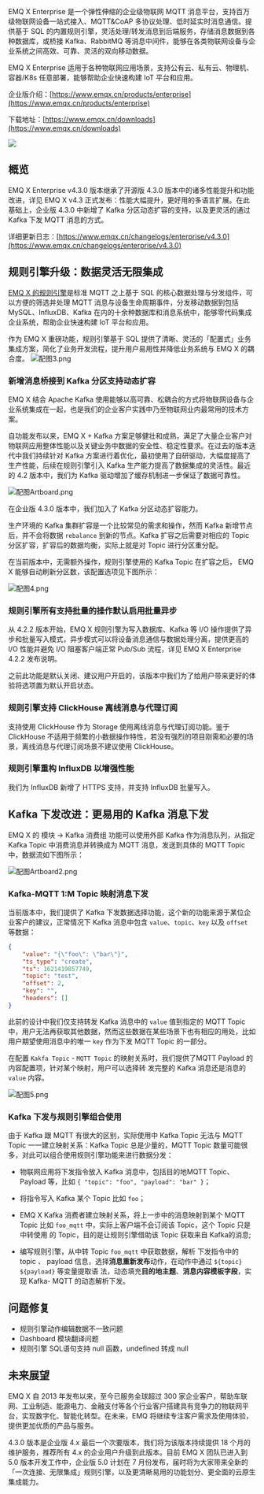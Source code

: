 EMQ X Enterprise 是一个弹性伸缩的企业级物联网 MQTT 消息平台，支持百万级物联网设备一站式接入、MQTT&CoAP 多协议处理、低时延实时消息通信。提供基于 SQL 的内置规则引擎，灵活处理/转发消息到后端服务，存储消息数据到各种数据库，或桥接 Kafka、RabbitMQ 等消息中间件，能够在各类物联网设备与企业系统之间高效、可靠、灵活的双向移动数据。

EMQ X Enterprise 适用于各种物联网应用场景，支持公有云、私有云、物理机、容器/K8s 任意部署，能够帮助企业快速构建 IoT 平台和应用。

企业版介绍：[https://www.emqx.cn/products/enterprise](https://www.emqx.cn/products/enterprise)

下载地址：[https://www.emqx.cn/downloads](https://www.emqx.cn/downloads)



![](https://static.emqx.net/images/4b87d5ae6dc17bb84f6414e4d8fc504c.png)



## 概览

EMQ X Enterprise v4.3.0 版本继承了开源版 4.3.0 版本中的诸多性能提升和功能改进，详见 EMQ X v4.3 正式发布：性能大幅提升，更好用的多语言扩展。在此基础上，企业版 4.3.0 中新增了 Kafka 分区动态扩容的支持，以及更灵活的通过 Kafka 下发 MQTT 消息的方式。

详细更新日志：[https://www.emqx.cn/changelogs/enterprise/v4.3.0](https://www.emqx.cn/changelogs/enterprise/v4.3.0)



## 规则引擎升级：数据灵活无限集成

[EMQ X 的规则引擎](https://docs.emqx.cn/enterprise/latest/rule/rule-engine.html)是标准 MQTT 之上基于 SQL 的核心数据处理与分发组件，可以方便的筛选并处理 MQTT 消息与设备生命周期事件，分发移动数据到包括 MySQL、InfluxDB、Kafka 在内的十余种数据库和消息系统中，能够零代码集成企业系统，帮助企业快速构建 IoT 平台和应用。

作为 EMQ X 重磅功能，规则引擎基于 SQL 提供了清晰、灵活的「配置式」业务集成方案，简化了业务开发流程，提升用户易用性并降低业务系统与 EMQ X 的耦合度。
![配图3.png](https://static.emqx.net/images/40b090be34291c0d202613e2598ff767.png)

###  新增消息桥接到 Kafka 分区支持动态扩容

EMQ X 结合 Apache Kafka 使用能够以高可靠、松耦合的方式将物联网设备与企业系统集成在一起，也是我们的企业客户实践中乃至物联网业内最常用的技术方案。

自功能发布以来，EMQ X + Kafka 方案足够健壮和成熟，满足了大量企业客户对物联网应用整体性能以及关键业务中数据的安全性、稳定性要求。在过去的版本迭代中我们持续针对 Kafka 方案进行着优化，最初使用了自研驱动，大幅度提高了生产性能，后续在规则引擎引入 Kafka 生产能力提高了数据集成的灵活性。最近的 4.2 版本中，我们为 Kafka 驱动增加了缓存机制进一步保证了数据可靠性。

![配图Artboard.png](https://static.emqx.net/images/12d0fb25e06f518e620cf718b094b85c.png)

在企业版 4.3.0 版本中，我们加入了 Kafka 分区动态扩容能力。

生产环境的 Kafka 集群扩容是一个比较常见的需求和操作，然而 Kafka 新增节点后，并不会将数据 `rebalance` 到新的节点。Kafka 扩容之后需要对相应的 Topic 分区扩容，扩容后的数据均衡，实际上就是对 Topic 进行分区重分配。

在当前版本中，无需额外操作，规则引擎使用的 Kafka Topic 在扩容之后， EMQ X 能够自动刷新分区数，该配置选项见下图所示：

![配图4.png](https://static.emqx.net/images/97d72c45072d70cf0e15ca35df1b47ae.png)


### 规则引擎所有支持批量的操作默认启用批量异步

从 4.2.2 版本开始，EMQ X 规则引擎为写入数据库、Kafka 等 I/O 操作提供了异步和批量写入模式，异步模式可以将设备消息通信与数据处理分离，提供更高的 I/O 性能并避免 I/O 阻塞客户端正常 Pub/Sub 流程，详见 EMQ X Enterprise 4.2.2 发布说明。

之前此功能是默认关闭、建议用户开启的，该版本中我们为了给用户带来更好的体验将选项置为默认开启状态。

### 规则引擎支持 ClickHouse 离线消息与代理订阅

支持使用 ClickHouse 作为 Storage 使用离线消息与代理订阅功能。鉴于 ClickHouse 不适用于频繁的小数据操作特性，若没有强烈的项目刚需和必要的场景，离线消息与代理订阅场景不建议使用 ClickHouse。



### 规则引擎重构 InfluxDB 以增强性能

我们为 InfluxDB 新增了 HTTPS 支持，并支持 InfluxDB 批量写入。



## Kafka 下发改进：更易用的 Kafka 消息下发

EMQ X 的 模块 -> Kafka 消费组 功能可以使用外部 Kafka 作为消息队列，从指定 Kafka Topic 中消费消息并转换成为 MQTT 消息，发送到具体的 MQTT Topic 中，数据流如下图所示：

![配图Artboard2.png](https://static.emqx.net/images/9fe7501172ea1e95ec7052c733c1c8ec.png)

### Kafka-MQTT 1:M Topic 映射消息下发

当前版本中，我们提供了 Kafka 下发数据选择功能，这个新的功能来源于某位企业客户的建议，正常情况下 Kafka 消息中包含 `value`、`topic`、`key` 以及 `offset` 等数据：

```json
{
    "value": "{\"foo\": \"bar\"}",
    "ts_type": "create",
    "ts": 1621419857749,
    "topic": "test",
    "offset": 2,
    "key": "",
    "headers": []
}
```

此前的设计中我们仅支持转发 Kafka 消息中的 `value` 值到指定的 MQTT Topic 中，用户无法再获取其他数据，然而这些数据在某些场景下也有相应的用处，比如用户期望使用消息中的唯一 `key` 作为下发 MQTT Topic 的一部分。

在配置 `Kakfa Topic` - `MQTT Topic` 的映射关系时，我们提供了MQTT Payload 的内容配置项，针对某个映射，用户可以选择转 发完整的 Kafka 消息还是消息的 `value` 内容。


![配图5.png](https://static.emqx.net/images/75d08b256fd1db259bf8369aeb184081.png)


### Kafka 下发与规则引擎组合使用

由于 Kafka 跟 MQTT 有很大的区别，实际使用中 Kafka Topic 无法与 MQTT Topic 一一建立映射关系：Kafka Topic 总是少量的，MQTT Topic 数量可能很多，对此可以组合使用规则引擎功能来进行数据分发：

- 物联网应用将下发指令放入 Kafka 消息中，包括目的地MQTT Topic、Payload 等，比如 `{ "topic": "foo", "payload": "bar" }`；

- 将指令写入 Kafka 某个 Topic 比如 `foo`；

- EMQ X Kafka 消费者建立映射关系，将上一步中的消息映射到某个 MQTT Topic 比如 `foo_mqtt` 中，实际上客户端不会订阅该 Topic，这个 Topic 只是中转使用 的 Topic，目的是让规则引擎借助该 Topic 获取来自 Kafka的消息;

- 编写规则引擎，从中转 Topic `foo_mqtt` 中获取数据，解析 下发指令中的 topic 、 payload 信息，选择**消息重新发布**动作，在动作中通过 `${topic} ${payload}` 等变量提取语 法，动态填充**目的地主题**、**消息内容模板字段**，实现 Kafka- MQTT 的动态解析下发。



## 问题修复

- 规则引擎动作编辑数据不一致问题
- Dashboard 模块翻译问题
- 规则引擎 SQL语句支持 null 函数，undefined 转成 null

## 未来展望

EMQ X 自 2013 年发布以来，至今已服务全球超过 300 家企业客户，帮助车联网、工业制造、能源电力、金融支付等各个行业客户搭建具有竞争力的物联网平台，实现数字化、智能化转型。在未来，EMQ 将继续专注客户需求及使用体验，提供更加优质的产品与服务。

4.3.0 版本是企业版 4.x 最后一个次要版本，我们将为该版本持续提供 18 个月的维护服务，推荐所有 4.x 的企业用户升级到此版本。目前 EMQ X 团队已进入到 5.0 版本开发工作中，企业版 5.0 计划在 7 月份发布，届时将为大家带来全新的「一次连接、无限集成」规则引擎，以及更清晰易用的功能划分、更全面的云原生集成能力。
